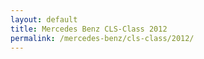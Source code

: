 ```yaml
---
layout: default
title: Mercedes Benz CLS-Class 2012
permalink: /mercedes-benz/cls-class/2012/
---
```

